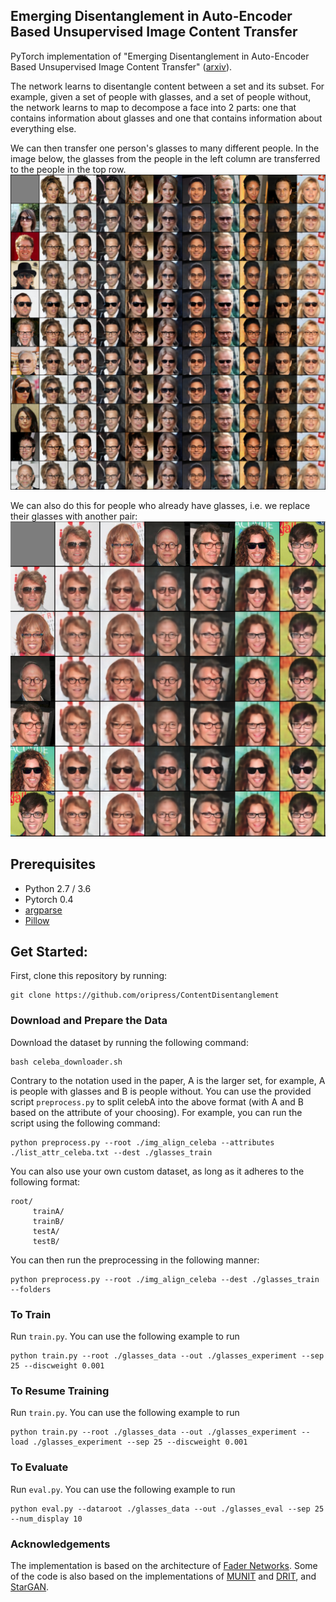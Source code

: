 ## Emerging Disentanglement in Auto-Encoder Based Unsupervised Image Content Transfer

PyTorch implementation of "Emerging Disentanglement in Auto-Encoder Based Unsupervised Image Content Transfer" ([arxiv]()).


The network learns to disentangle content between a set and its subset. For example, given a set of people with glasses, and a set of people without, the network
learns to map to decompose a face into 2 parts: one that contains information about glasses and one that contains information about everything else.

We can then transfer one person's glasses to many different people. In the image below, the glasses from the people in
the left column are transferred to the people in the top row.
<img src="images/gls_mat.png" width="600px">

We can also do this for people who already have glasses, i.e. we replace their glasses with another pair:
<img src="images/gls_swap.png" width="600px">


## Prerequisites
- Python 2.7 / 3.6
- Pytorch 0.4
- [argparse](https://docs.python.org/2/howto/argparse.html)
- [Pillow](https://pillow.readthedocs.io/en/5.3.x/)

## Get Started:
First, clone this repository by running:
```
git clone https://github.com/oripress/ContentDisentanglement
```
### Download and Prepare the Data
Download the dataset by running the following command:
```
bash celeba_downloader.sh
```
Contrary to the notation used in the paper, A is the larger set, for example, A is people with glasses and B is people without.
You can use the provided script ```preprocess.py``` to split celebA into the above format (with A and B based on the attribute of your choosing).
For example, you can run the script using the following command:
```
python preprocess.py --root ./img_align_celeba --attributes ./list_attr_celeba.txt --dest ./glasses_train
```
You can also use your own custom dataset, as long as it adheres to the following format:
```
root/
     trainA/
     trainB/
     testA/
     testB/
```
You can then run the preprocessing in the following manner:
```
python preprocess.py --root ./img_align_celeba --dest ./glasses_train --folders
```

### To Train
Run ```train.py```. You can use the following example to run
```
python train.py --root ./glasses_data --out ./glasses_experiment --sep 25 --discweight 0.001
```

### To Resume Training
Run ```train.py```. You can use the following example to run
```
python train.py --root ./glasses_data --out ./glasses_experiment --load ./glasses_experiment --sep 25 --discweight 0.001
```

### To Evaluate
Run ```eval.py```. You can use the following example to run
```
python eval.py --dataroot ./glasses_data --out ./glasses_eval --sep 25 --num_display 10
```

### Acknowledgements
The implementation is based on the architecture of [Fader Networks](https://github.com/facebookresearch/FaderNetworks).
Some of the code is also based on the implementations of [MUNIT](https://github.com/NVlabs/MUNIT) and [DRIT](https://github.com/HsinYingLee/DRIT), and [StarGAN](https://github.com/yunjey/StarGAN).